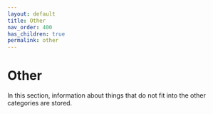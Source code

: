 ```yaml
---
layout: default
title: Other
nav_order: 400
has_children: true
permalink: other
---
```


# Other

In this section, information about things that do not fit into the other categories are stored.
